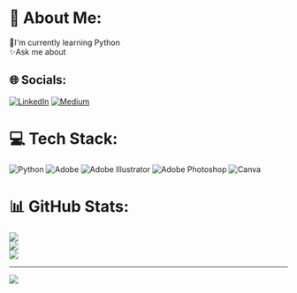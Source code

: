 # 💫 About Me:
👣I'm currently learning Python<br>✨Ask me about


## 🌐 Socials:
[![LinkedIn](https://img.shields.io/badge/LinkedIn-%230077B5.svg?logo=linkedin&logoColor=white)](https://linkedin.com/in/www.linkedin.com/in/büşra-torunlar) [![Medium](https://img.shields.io/badge/Medium-12100E?logo=medium&logoColor=white)](https://medium.com/@https://medium.com/@busratorunlar1) 

# 💻 Tech Stack:
![Python](https://img.shields.io/badge/python-3670A0?style=flat&logo=python&logoColor=ffdd54) ![Adobe](https://img.shields.io/badge/adobe-%23FF0000.svg?style=flat&logo=adobe&logoColor=white) ![Adobe Illustrator](https://img.shields.io/badge/adobe%20illustrator-%23FF9A00.svg?style=flat&logo=adobe%20illustrator&logoColor=white) ![Adobe Photoshop](https://img.shields.io/badge/adobe%20photoshop-%2331A8FF.svg?style=flat&logo=adobe%20photoshop&logoColor=white) ![Canva](https://img.shields.io/badge/Canva-%2300C4CC.svg?style=flat&logo=Canva&logoColor=white)
# 📊 GitHub Stats:
![](https://github-readme-stats.vercel.app/api?username=busratorunlar&theme=dark&hide_border=false&include_all_commits=false&count_private=false)<br/>
![](https://github-readme-streak-stats.herokuapp.com/?user=busratorunlar&theme=dark&hide_border=false)<br/>
![](https://github-readme-stats.vercel.app/api/top-langs/?username=busratorunlar&theme=dark&hide_border=false&include_all_commits=false&count_private=false&layout=compact)

---
[![](https://visitcount.itsvg.in/api?id=busratorunlar&icon=0&color=0)](https://visitcount.itsvg.in)

<!-- Proudly created with GPRM ( https://gprm.itsvg.in ) -->
